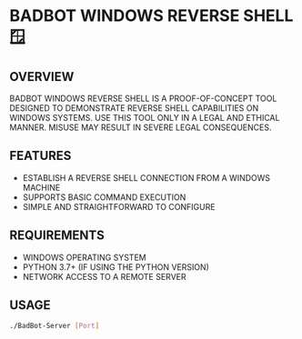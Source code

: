 # BADBOT WINDOWS REVERSE SHELL 🪟

## OVERVIEW

BADBOT WINDOWS REVERSE SHELL IS A PROOF-OF-CONCEPT TOOL DESIGNED TO DEMONSTRATE REVERSE SHELL CAPABILITIES ON WINDOWS SYSTEMS. USE THIS TOOL ONLY IN A LEGAL AND ETHICAL MANNER. MISUSE MAY RESULT IN SEVERE LEGAL CONSEQUENCES.

## FEATURES

- ESTABLISH A REVERSE SHELL CONNECTION FROM A WINDOWS MACHINE
- SUPPORTS BASIC COMMAND EXECUTION
- SIMPLE AND STRAIGHTFORWARD TO CONFIGURE

## REQUIREMENTS

- WINDOWS OPERATING SYSTEM
- PYTHON 3.7+ (IF USING THE PYTHON VERSION)
- NETWORK ACCESS TO A REMOTE SERVER

## USAGE

```bash
./BadBot-Server [Port]
```
